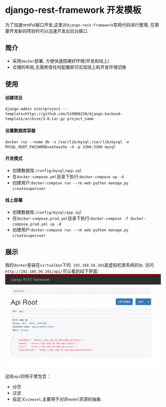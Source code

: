 # django-rest-framework 开发模板

为了加速restful接口开发,这里对`django-rest-framework`常用代码进行整理, 在需要开发新的项目时可以迅速开发出后台接口.

## 简介

- 采用`docker`部署, 方便快速搭建好环境(开发和线上)
- 合理的布局,无需修改任何配置即可实现线上和开发环境切换


## 使用

#### 创建项目
```
django-admin startproject --template=https://github.com/510908220/django-backend-template/archive/3.0.tar.gz project_name
```

#### 设置数据库容器
```
docker run --name db -v /var/lib/mysql:/var/lib/mysql -e MYSQL_ROOT_PASSWORD=asheashe -d -p 3306:3306 mysql
```
#### 开发模式
- 创建数据库:`/config/mysql/app.sql`
- 在`docker-compose.yml`目录下执行:`docker-compose up -d`
- 创建用户:`docker-compose run --rm web python manage.py createsuperuser`

#### 线上部署

- 创建数据库:`/config/mysql/app.sql`
- 在`docker-compose.prod.yml`目录下执行:`docker-compose -f docker-compose.prod.yml up -d`
- 创建用户:`docker-compose run --rm web python manage.py createsuperuser`

## 展示

我的`docker`是装在`virtualbox`下的. `192.168.56.101`是虚拟机里系统的ip. 访问`http://192.168.56.101/api/`可以看到如下界面:
![](rootview.png)

这些`api`的例子里包含：
- 分页
- 过滤
- 自定义`viewset`,主要用于对非`model`资源的抽象.
